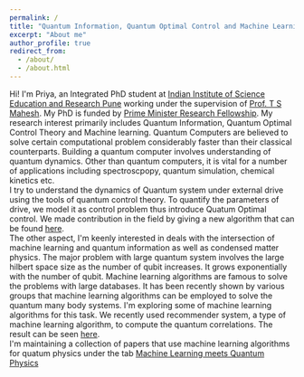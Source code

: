```yaml
---
permalink: /
title: "Quantum Information, Quantum Optimal Control and Machine Learning"
excerpt: "About me"
author_profile: true
redirect_from: 
  - /about/
  - /about.html
---
```


Hi! I'm Priya, an Integrated PhD student at [Indian Institute of Science Education and Research Pune](http://www.iiserpune.ac.in/) working under the supervision of [Prof. T S Mahesh](http://www.iiserpune.ac.in/~mahesh.ts/). My PhD is funded by [Prime Minister Research Fellowship](https://may2020.pmrf.in/). My research interest primarily includes Quantum Information, Quantum Optimal Control Theory and Machine learning. 
Quantum Computers are believed to solve certain computational problem considerably faster than their classical counterparts. Building a quantum computer involves understanding of quantum dynamics. Other than quantum computers, it is vital for a number of applications including spectroscpopy, quantum simulation, chemical kinetics etc. <br>
I try to understand the dynamics of Quantum system under external drive using the tools of quantum control theory. To quantify the parameters of drive, we model it as control problem thus introduce Quatum Optimal control. We made contribution in the field by giving a new algorithm that can be found [here](https://journals.aps.org/prresearch/pdf/10.1103/PhysRevResearch.2.013314). <br>
The other aspect, I'm keenly interested in deals with the intersection of machine learning and quantum information as well as condensed matter physics. The major problem with large quantum system involves the large hilbert space size as the number of qubit increases. It grows exponentially with the number of qubit. Machine learning algorithms are famous to solve the problems with large databases. It has been recently shown by various groups that machine learning algorithms can be employed to solve the quantum many body systems. I'm exploring some of machine learning algorithms for this task. We recently used recommender system, a type of machine learning algorithm, to compute the quantum correlations. The result can be seen [here](https://arxiv.org/pdf/2005.10555.pdf).       
I'm maintaining a collection of papers that use machine learning algorithms for quatum physics under the tab [Machine Learning meets Quantum Physics](https://96ya.github.io/priyabtr/Machine%20Learning%20meets%20Quantum%20Physics/)
